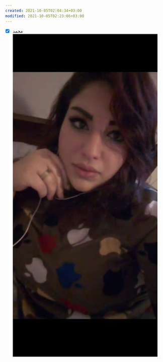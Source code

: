 ```yaml
---
created: 2021-10-05T02:04:34+03:00
modified: 2021-10-05T02:23:06+03:00
---
```


- [x] محمد![Image](./22ac26fe3232baaa3c3ad94c1b5676d5.jpg)
